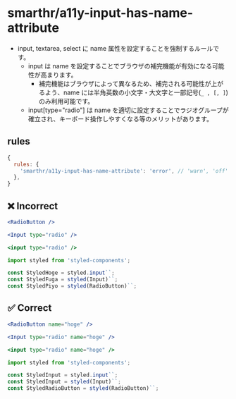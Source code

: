 # smarthr/a11y-input-has-name-attribute

- input, textarea, select に name 属性を設定することを強制するルールです。
  - input は name を設定することでブラウザの補完機能が有効になる可能性が高まります。
    - 補完機能はブラウザによって異なるため、補完される可能性が上がるよう、name には半角英数の小文字・大文字と一部記号(`_ , [, ]`)のみ利用可能です。
  - input[type="radio"] は name を適切に設定することでラジオグループが確立され、キーボード操作しやすくなる等のメリットがあります。

## rules

```js
{
  rules: {
    'smarthr/a11y-input-has-name-attribute': 'error', // 'warn', 'off'
  },
}
```

## ❌ Incorrect

```jsx
<RadioButton />
```

```jsx
<Input type="radio" />
```

```jsx
<input type="radio" />
```

```jsx
import styled from 'styled-components';

const StyledHoge = styled.input``;
const StyledFuga = styled(Input)``;
const StyledPiyo = styled(RadioButton)``;
```

## ✅ Correct

```jsx
<RadioButton name="hoge" />
```

```jsx
<Input type="radio" name="hoge" />
```

```jsx
<input type="radio" name="hoge" />
```

```jsx
import styled from 'styled-components';

const StyledInput = styled.input``;
const StyledInput = styled(Input)``;
const StyledRadioButton = styled(RadioButton)``;
```
